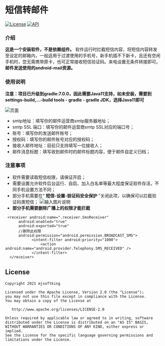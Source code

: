 # 短信转邮件

[![License](https://img.shields.io/badge/License%20-Apache%202-337ab7.svg)](https://www.apache.org/licenses/LICENSE-2.0)
[![API](https://img.shields.io/badge/API-23%2B-brightgreen.svg?style=flat)](https://android-arsenal.com/api?level=23)

### 介绍
 **这是一个安装软件，不是依赖组件。** 
软件运行时拦截短信内容，将短信内容转发至设定的邮箱内，一般适用于过渡使用的手机号，新手机插不下新卡，且还有空闲手机时，您无需携带原卡，也可正常接收短信验证码。来电设置无条件转接即可。
 **邮件发送使用的android-mail资源。** 

### 使用说明

**注意：项目已升级到gradle:7.0.0，因此需要Java11支持，如未安装，需要到 settings-build,...-build tools - gradle - gradle JDK，选择Java11即可**

![页面](https://images.gitee.com/uploads/images/2021/0705/101725_5e624fb5_1021361.jpeg "8364fa18f37f749c5eebeeda53d09d9.jpg")


- smtp地址：填写你的邮件运营商smtp服务器地址；
- smtp SSL 端口：填写你的邮件运营商smtp SSL对应的端口号；
- 账号：填写你的发送邮件账号；
- 授权码：填写你的邮件账号对应的授权码；
- 接收人邮件地址：目前只支持填写一位接收人；
- 邮件消息标题：填写收到邮件时的邮件标题内容，便于邮件自定义归档；


### 注意事项

- 软件需要读取短信权限，请保证开启；
- 需要设置允许软件后台运行、自启、加入白名单等最大程度保证软件存活，不同手机设置方法不同；
- 部分手机需要在“ **短信-设置-验证码安全保护** ”关闭此项，以确保可以拦截验证码类短信；
![输入图片说明](https://images.gitee.com/uploads/images/2021/0705/131349_2e5bf279_1021361.jpeg "537b49542fac7d6b0a711b422bace80.jpg")
-  **部分手机需要删除广播上的权限才能拦截** 
```
 <receiver android:name=".receiver.SmsReceiver"
      android:enabled="true"
      android:exported="true"
      //删除此权限
      android:permission="android.permission.BROADCAST_SMS">
            <intent-filter android:priority="1000">
                <action android:name="android.provider.Telephony.SMS_RECEIVED" />
            </intent-filter>
  </receiver>
```



License
-------

    Copyright 2021 mjsoftking

    Licensed under the Apache License, Version 2.0 (the "License");
    you may not use this file except in compliance with the License.
    You may obtain a copy of the License at

       http://www.apache.org/licenses/LICENSE-2.0

    Unless required by applicable law or agreed to in writing, software
    distributed under the License is distributed on an "AS IS" BASIS,
    WITHOUT WARRANTIES OR CONDITIONS OF ANY KIND, either express or implied.
    See the License for the specific language governing permissions and
    limitations under the License.






